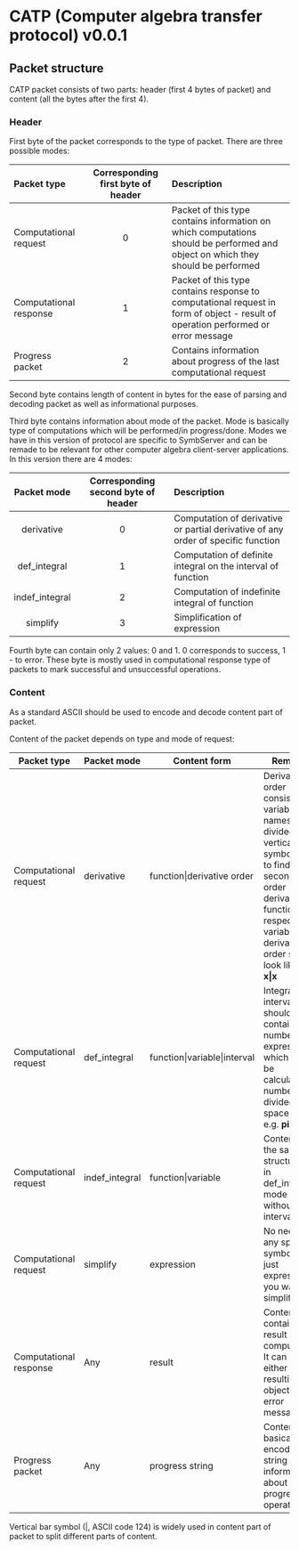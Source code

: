 # CATP (Computer algebra transfer protocol) v0.0.1

## Packet structure

CATP packet consists of two parts: header (first 4 bytes of packet) and content (all the bytes after the first 4).

### Header

First byte of the packet corresponds to the type of packet. There are three possible modes:

| Packet type            | Corresponding first byte of header | Description                                                  |
| :--------------------- | :--------------------------------: | :----------------------------------------------------------- |
| Computational request  |                 0                  | Packet of this type contains information on which computations should be performed and object on which they should be performed |
| Computational response |                 1                  | Packet of this type contains response to computational request in form of object - result of operation performed or error message |
| Progress packet        |                 2                  | Contains information about progress of the last computational request |

Second byte contains length of content in bytes for the ease of parsing and decoding packet as well as informational purposes.

Third byte contains information about mode of the packet. Mode is basically type of computations which will be performed/in progress/done. Modes we have in this version of protocol are specific to SymbServer and can be remade to be relevant for other computer algebra client-server applications. In this version there are 4 modes:

|  Packet mode   | Corresponding second byte of header | Description                                                  |
| :------------: | :---------------------------------: | :----------------------------------------------------------- |
|   derivative   |                  0                  | Computation of derivative or partial derivative of any order of specific function |
|  def_integral  |                  1                  | Computation of definite integral on the interval of function |
| indef_integral |                  2                  | Computation of indefinite integral of function               |
|    simplify    |                  3                  | Simplification of expression                                 |

Fourth byte can contain only 2 values: 0 and 1.  0 corresponds to success, 1 - to error. These byte is mostly used in computational response type of packets to mark successful and unsuccessful operations.

### Content

As a standard ASCII should be used to encode and decode content part of packet. 

Content of the packet depends on type and mode of request:

| Packet type            | Packet mode    | Content form                 | Remarks                                                      |
| ---------------------- | -------------- | ---------------------------- | ------------------------------------------------------------ |
| Computational request  | derivative     | function\|derivative order   | Derivative order consists of variables names divided by vertical bar symbol. E.g. to find second order derivative of function with respect to **x** variable derivative order should look like this: **x\|x** |
| Computational request  | def_integral   | function\|variable\|interval | Integration interval should contain two numbers or expressions which can be calculated to numbers divided by space (' ') e.g. **pi 2\*pi** |
| Computational request  | indef_integral | function\|variable           | Content has the same structure as in def_integral mode but without the interval |
| Computational request  | simplify       | expression                   | No need of any special symbols, just expression you want to simplify |
| Computational response | Any            | result                       | Content will contain result of computation. It can be either resulting object or error message. |
| Progress packet        | Any            | progress string              | Content basically has encoded string with information about progress of operation |

Vertical bar symbol (|, ASCII code 124) is widely used in content part of packet to split different parts of content.

